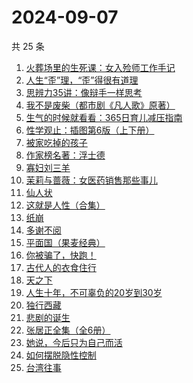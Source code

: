 # 2024-09-07

共 25 条

<!-- BEGIN WEREAD -->
<!-- 最后更新时间 2024-09-07 16:16:16 +0800 -->
1. [火葬场里的生死课：女入殓师工作手记](https://weread.qq.com/web/bookDetail/efe32430813ab927dg013f4f)
1. [人生“歪”理，“歪”得很有道理](https://weread.qq.com/web/bookDetail/1d432b90813ab92d8g016364)
1. [思辨力35讲：像辩手一样思考](https://weread.qq.com/web/bookDetail/cf132e10813ab92e9g018088)
1. [我不是废柴（都市剧《凡人歌》原著）](https://weread.qq.com/web/bookDetail/47e32340813ab86b5g0149a7)
1. [生气的时候就看看：365日育儿减压指南](https://weread.qq.com/web/bookDetail/fe532360813ab928bg015847)
1. [性学观止：插图第6版（上下册）](https://weread.qq.com/web/bookDetail/af832000813ab7b4cg01059b)
1. [被家吃掉的孩子](https://weread.qq.com/web/bookDetail/d5e32390813ab9280g012468)
1. [作家榜名著：浮士德](https://weread.qq.com/web/bookDetail/cb1324f0813ab7bf5g016544)
1. [寡妇刘三羊](https://weread.qq.com/web/bookDetail/5e032af0813ab92a3g014d3c)
1. [茉莉与蔷薇：女医药销售那些事儿](https://weread.qq.com/web/bookDetail/15732360813ab927dg01107f)
1. [仙人状](https://weread.qq.com/web/bookDetail/78b32010813ab921dg019915)
1. [这就是人性（合集）](https://weread.qq.com/web/bookDetail/2be32db0813ab92b5g011979)
1. [纸崩](https://weread.qq.com/web/bookDetail/702325d071fcff2f7023dee)
1. [多谢不阅](https://weread.qq.com/web/bookDetail/d4332030813ab92edg0198c8)
1. [平面国（果麦经典）](https://weread.qq.com/web/bookDetail/215328407200f6f9215a612)
1. [你被骗了，快跑！](https://weread.qq.com/web/bookDetail/d3e320b0813ab926bg0166ea)
1. [古代人的衣食住行](https://weread.qq.com/web/bookDetail/6ba32080813ab8b82g014a38)
1. [天之下](https://weread.qq.com/web/bookDetail/4de326a0721770aa4de95f4)
1. [人生十年，不可辜负的20岁到30岁](https://weread.qq.com/web/bookDetail/23132c00813ab7af8g015e43)
1. [独行西藏](https://weread.qq.com/web/bookDetail/6e4325f0813ab91e2g01493e)
1. [悲剧的诞生](https://weread.qq.com/web/bookDetail/3d532450813ab8ef1g01711b)
1. [张居正全集（全6册）](https://weread.qq.com/web/bookDetail/3a8321c0813ab7839g011bd5)
1. [她说，今后只为自己而活](https://weread.qq.com/web/bookDetail/fe4325a0813ab91eag019a1a)
1. [如何摆脱隐性控制](https://weread.qq.com/web/bookDetail/5ae32f80813ab9135g018f7a)
1. [台湾往事](https://weread.qq.com/web/bookDetail/45f320105e1d1045fbdb873)
<!-- END WEREAD -->